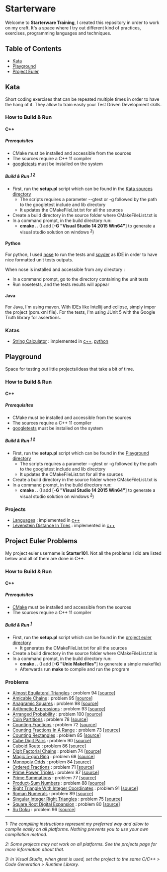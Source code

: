 # Starterware

Welcome to **Starterware Training**, I created this repository in order to work on my craft.
It's a space where I try out different kind of practices, exercises, programming languages and techniques.

## Table of Contents

* [Kata](#kata)
* [Playground](#playground)
* [Project Euler](#project-euler-problems)

## Kata

Short coding exercises that can be repeated multiple times in order to have the hang of it. 
They allow to train easily your Test Driven Development skills.

### How to Build & Run

#### C++

##### Prerequisites

* CMake must be installed and accessible from the sources
* The sources require a C++ 11 compiler
* [googletests](https://github.com/google/googletest) must be installed on the system

##### Build & Run <sup>[1](#note1)</sup> <sup>[2](#note2)</sup>

* First, run the __setup.pl__ script which can be found in the [Kata sources directory](Kata/sources)
	* The scripts requires a parameter --gtest or -g followed by the path to the googletest include and lib directory
	* It updates the CMakeFileList.txt for all the sources
* Create a build directory in the source folder where CMakeFileList.txt is
* In a command prompt, in the build directory run:
	* __cmake ..__ (I add [__-G "Visual Studio 14 2015 Win64"__] to generate a visual studio solution on windows <sup>[3](#note3)</sup>)

#### Python

For python, I used [nose](http://nose.readthedocs.io/en/latest/) to run the tests and [spyder](https://pythonhosted.org/spyder/) as IDE in order to have nice formatted unit tests outputs.

When nose is installed and accessible from any directory :
* In a command prompt, go to the directory containing the unit tests
* Run nosetests, and the tests results will appear

#### Java

For Java, I'm using maven. With IDEs like Intellij and eclipse, simply impor the project (pom.xml file). 
For the tests, I'm using JUnit 5 with the Google Truth library for assertions.

### Katas

* [String Calculator](Kata/sources/StringCalculator/README.md) : implemented in [c++](Kata/sources/StringCalculator/c++), [python](Kata/sources/StringCalculator/python)

## Playground

Space for testing out little projects/ideas that take a bit of time.

### How to Build & Run

#### C++

##### Prerequisites

* CMake must be installed and accessible from the sources
* The sources require a C++ 11 compiler
* [googletests](https://github.com/google/googletest) must be installed on the system

##### Build & Run <sup>[1](#note1)</sup> <sup>[2](#note2)</sup>

* First, run the __setup.pl__ script which can be found in the [Playground directory](Playground)
	* The scripts requires a parameter --gtest or -g followed by the path to the googletest include and lib directory
	* It updates the CMakeFileList.txt for all the sources
* Create a build directory in the source folder where CMakeFileList.txt is
* In a command prompt, in the build directory run:
	* __cmake ..__ (I add [__-G "Visual Studio 14 2015 Win64"__] to generate a visual studio solution on windows <sup>[3](#note3)</sup>)

### Projects

* [Languages](Playground/Languages/README.md) : implemented in [c++](Playground/Languages/c++)
* [Levenstein Distance In Tries](Playground/LevensteinDistanceInTries/README.md) : implemented in [c++](Playground/LevensteinDistanceInTries/c++)

## Project Euler Problems

My project euler username is **Starter101**. Not all the problems I did are listed below and all of them are done in C++.

### How to Build & Run

#### C++

##### Prerequisites

* [CMake](https://cmake.org/) must be installed and accessible from the sources
* The sources require a C++ 11 compiler

##### Build & Run <sup>[1](#note1)</sup>

* First, run the __setup.pl__ script which can be found in the [project euler directory](ProjectEuler)
	* It generates the CMakeFileList.txt for all the sources
* Create a build directory in the source folder where CMakeFileList.txt is
* In a command prompt, in the build directory run:
	* __cmake ..__ (I add [__-G "Unix Makefiles"__] to generate a simple makefile)
	* Afterwards run __make__ to compile and run the program

### Problems

* [Almost Equilateral Triangles](https://projecteuler.net/problem=94) : problem 94 [[source](ProjectEuler/sources/AlmostEquilateralTriangles)]
* [Amicable Chains](https://projecteuler.net/problem=95) : problem 95 [[source](ProjectEuler/sources/AmicableChains)]
* [Anagramic Squares](https://projecteuler.net/problem=98) : problem 98 [[source](ProjectEuler/sources/AnagramicSquares)]
* [Arithmetic Expressions](https://projecteuler.net/problem=93) : problem 93 [[source](ProjectEuler/sources/ArithmeticExpressions)]
* [Arranged Probability](https://projecteuler.net/problem=100) : problem 100 [[source](ProjectEuler/sources/ArrangedProbability)]
* [Coin Partitions](https://projecteuler.net/problem=78) : problem 78 [[source](ProjectEuler/sources/CoinPartitions)]
* [Counting Fractions](https://projecteuler.net/problem=72) : problem 72 [[source](ProjectEuler/sources/CountingFractions)]
* [Counting Fractions In A Range](https://projecteuler.net/problem=73) : problem 73 [[source](ProjectEuler/sources/CountingFractionsInARange)]
* [Counting Rectangles](https://projecteuler.net/problem=85) : problem 85 [[source](ProjectEuler/sources/CountingRectangles)]
* [Cube Digit Pairs](https://projecteuler.net/problem=90) : problem 90 [[source](ProjectEuler/sources/CubeDigitPairs)]
* [Cuboid Route](https://projecteuler.net/problem=86) : problem 86 [[source](ProjectEuler/sources/CuboidRoute)]
* [Digit Factorial Chains](https://projecteuler.net/problem=74) : problem 74 [[source](ProjectEuler/sources/DigitFactorialChains)]
* [Magic 5-gon Ring](https://projecteuler.net/problem=68) : problem 68 [[source](ProjectEuler/sources/Magic5gonRing)]
* [Monopoly Odds](https://projecteuler.net/problem=84) : problem 84 [[source](ProjectEuler/sources/MonopolyOdds)]
* [Ordered Fractions](https://projecteuler.net/problem=71) : problem 71 [[source](ProjectEuler/sources/OrderedFractions)]
* [Prime Power Triples](https://projecteuler.net/problem=87) : problem 87 [[source](ProjectEuler/sources/PrimePowerTriples)]
* [Prime Summations](https://projecteuler.net/problem=77) : problem 77 [[source](ProjectEuler/sources/PrimeSummations)]
* [Product-Sum Numbers](https://projecteuler.net/problem=88) : problem 88 [[source](ProjectEuler/sources/ProductSumNumbers)]
* [Right Triangle With Integer Coordinates](https://projecteuler.net/problem=91) : problem 91 [[source](ProjectEuler/sources/RightTriangleWithIntegerCoordinates)]
* [Roman Numerals](https://projecteuler.net/problem=89) : problem 89 [[source](ProjectEuler/sources/RomanNumerals)]
* [Singular Integer Right Triangles](https://projecteuler.net/problem=75) : problem 75 [[source](ProjectEuler/sources/SingularIntegerRightTriangles)]
* [Square Root Digital Expansion](https://projecteuler.net/problem=80) : problem 80 [[source](ProjectEuler/sources/SquareRootDigitalExpansion)]
* [Su Doku](https://projecteuler.net/problem=96) : problem 96 [[source](ProjectEuler/sources/SuDoku)]

---

_<a name="note1">1</a>: The compiling instructions represent my preferred way and allow to compile easily on all platforms. Nothing prevents you to use your own compilation method._

_<a name="note2">2</a>: Some projects may not work on all platforms. See the projects page for more information about that._

_<a name="note3">3</a>: In Visual Studio, when gtest is used, set the project to the same C/C++ > Code Generation > Runtime Library._
